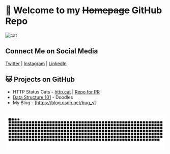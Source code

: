 # 👋 Welcome to my ~~Homepage~~ GitHub Repo 

![cat](https://girliemac.com/assets/images/articles/2016/08/dx-jamie-comic.jpg
)

## Connect Me on Social Media

[Twitter](https://twitter.com/laoazhang) 
| [Instagram](https://www.instagram.com/laoazhang/)
| [LinkedIn](https://linkedin.com/in/laoazhang)

## 🐱 Projects on GitHub

- HTTP Status Cats - [http.cat](https://http.cat) | [Repo for PR](https://github.com/httpcats/http.cat)
- [Data Structure 101](https://github.com/girliemac/a-picture-is-worth-a-1000-words)  - Doodles
- My Blog - [https://blog.csdn.net/bug_s]


<picture>
  <source media="(prefers-color-scheme: dark)" srcset="https://raw.githubusercontent.com/laoazhang/laoazhang/output/github-contribution-grid-snake-dark.svg">
  <source media="(prefers-color-scheme: light)" srcset="https://raw.githubusercontent.com/laoazhang/laoazhang/output/github-contribution-grid-snake.svg"> 
  <img alt="github contribution grid snake animation" src="https://raw.githubusercontent.com/laoazhang/laoazhang/output/github-contribution-grid-snake.svg"> 
</picture>



